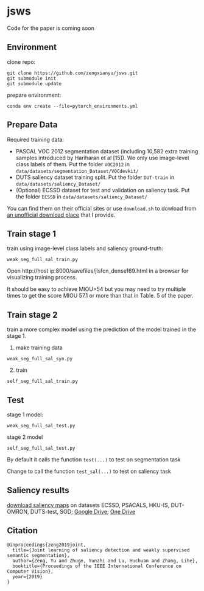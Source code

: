 # jsws
Code for the paper is coming soon

## Environment
clone repo:
```
git clone https://github.com/zengxianyu/jsws.git
git submodule init 
git submodule update
```

prepare environment:
```
conda env create --file=pytorch_environments.yml
```

## Prepare Data
Required training data: 
* PASCAL VOC 2012 segmentation dataset (including 10,582 extra training samples introduced by Hariharan et al [15]). We only use image-level class labels of them. Put the folder ```VOC2012``` in ```data/datasets/segmentation_Dataset/VOCdevkit/```
* DUTS saliency dataset training split. Put the folder ```DUT-train``` in ```data/datasets/saliency_Dataset/```
* (Optional) ECSSD dataset for test and validation on saliency task.  Put the folder ```ECSSD``` in ```data/datasets/saliency_Dataset/```

You can find them on their official sites or use ```download.sh``` to dowload from [an unofficial download place](http://ok.biu886.com:8000/) that I provide. 

## Train stage 1
train using image-level class labels and saliency ground-truth:

```shell
weak_seg_full_sal_train.py
```

Open http://host ip:8000/savefiles/jlsfcn_dense169.html in a browser for visualizing training process. 

It should be easy to achieve MIOU>54 but you may need to try multiple times to get the score MIOU 57.1 or more than that in Table. 5 of the paper. 

## Train stage 2
train a more complex model using the prediction of the model trained in the stage 1. 

1. make training data

```
weak_seg_full_sal_syn.py
```

2. train

```
self_seg_full_sal_train.py
```

## Test
stage 1 model:
```
weak_seg_full_sal_test.py
```

stage 2 model
```
self_seg_full_sal_test.py
```
By default it calls the function ```test(...)``` to test on segmentation task

Change to call the function ```test_sal(...)``` to test on saliency task

## Saliency results

[download saliency maps](http://ok.biu886.com:8000/JLWS-sal.zip) on datasets ECSSD, PSACALS, HKU-IS, DUT-OMRON, DUTS-test, SOD; [Google Drive](https://drive.google.com/open?id=1KqO8bhJn2StXGblBL_9V6-yM2CSOBNsz); [One Drive](https://1drv.ms/u/s!AqVkBGUQ01XGjxiqc5pdH20yPXz4?e=WzCpBW)

## Citation
```
@inproceedings{zeng2019joint,
  title={Joint learning of saliency detection and weakly supervised semantic segmentation},
  author={Zeng, Yu and Zhuge, Yunzhi and Lu, Huchuan and Zhang, Lihe},
  booktitle={Proceedings of the IEEE International Conference on Computer Vision},
  year={2019}
}
```
